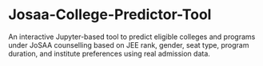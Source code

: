 # Josaa-College-Predictor-Tool
An interactive Jupyter-based tool to predict eligible colleges and programs under JoSAA counselling based on JEE rank, gender, seat type, program duration, and institute preferences using real admission data.
